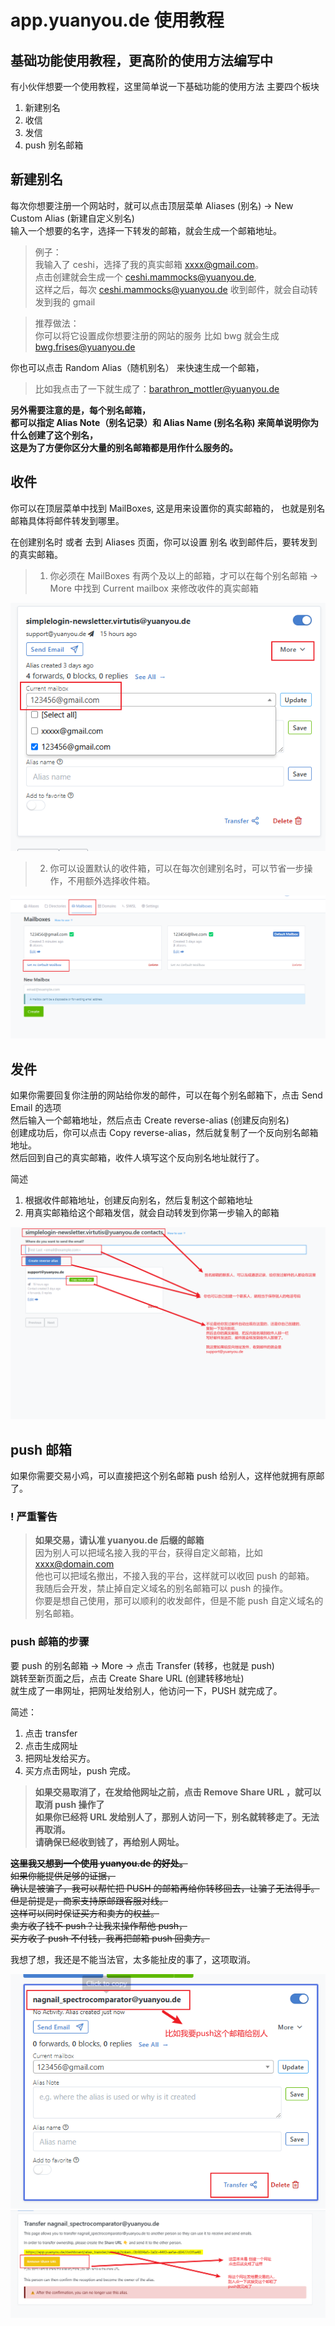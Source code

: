 # app.yuanyou.de 使用教程

## 基础功能使用教程，更高阶的使用方法编写中

有小伙伴想要一个使用教程，这里简单说一下基础功能的使用方法
主要四个板块

1. 新建别名
2. 收信
3. 发信
4. push 别名邮箱

## 新建别名

每次你想要注册一个网站时，就可以点击顶层菜单 Aliases (别名) -> New Custom Alias (新建自定义别名)  
输入一个想要的名字，选择一下转发的邮箱，就会生成一个邮箱地址。

> 例子：  
> 我输入了 ceshi，选择了我的真实邮箱 xxxx@gmail.com。  
> 点击创建就会生成一个 ceshi.mammocks@yuanyou.de,  
> 这样之后，每次 ceshi.mammocks@yuanyou.de 收到邮件，就会自动转发到我的 gmail

> 推荐做法：  
> 你可以将它设置成你想要注册的网站的服务 比如 bwg 就会生成 bwg.frises@yuanyou.de

你也可以点击 Random Alias（随机别名） 来快速生成一个邮箱，

> 比如我点击了一下就生成了：barathron_mottler@yuanyou.de

**另外需要注意的是，每个别名邮箱，**  
**都可以指定 Alias Note（别名记录）和 Alias Name (别名名称) 来简单说明你为什么创建了这个别名，**  
**这是为了方便你区分大量的别名邮箱都是用作什么服务的。**

## 收件

你可以在顶层菜单中找到 MailBoxes, 这是用来设置你的真实邮箱的，
也就是别名邮箱具体将邮件转发到哪里。

在创建别名时 或者 去到 Aliases 页面，你可以设置 别名 收到邮件后，要转发到的真实邮箱。

> 1. 你必须在 MailBoxes 有两个及以上的邮箱，才可以在每个别名邮箱 -> More 中找到 Current mailbox 来修改收件的真实邮箱

![注1](static/images/AliasSetReceiveEmailAddress.png)

> 2. 你可以设置默认的收件箱，可以在每次创建别名时，可以节省一步操作，不用额外选择收件箱。

![注2](static/images/MailboxesSetDefaultMailbox.png)

## 发件

如果你需要回复你注册的网站给你发的邮件，可以在每个别名邮箱下，点击 Send Email 的选项  
然后输入一个邮箱地址，然后点击 Create reverse-alias (创建反向别名)  
创建成功后，你可以点击 Copy reverse-alias，然后就复制了一个反向别名邮箱地址。  
然后回到自己的真实邮箱，收件人填写这个反向别名地址就行了。

简述

1. 根据收件邮箱地址，创建反向别名，然后复制这个邮箱地址
2. 用真实邮箱给这个邮箱发信，就会自动转发到你第一步输入的邮箱

![](static/images/SendEmail-2.png)

## push 邮箱

如果你需要交易小鸡，可以直接把这个别名邮箱 push 给别人，这样他就拥有原邮了。

### ! 严重警告

> **如果交易，请认准 yuanyou.de 后缀的邮箱**  
> 因为别人可以把域名接入我的平台，获得自定义邮箱，比如 xxxx@domain.com  
> 他也可以把域名撤出，不接入我的平台，这样就可以收回 push 的邮箱。  
> 我随后会开发，禁止掉自定义域名的别名邮箱可以 push 的操作。  
> 你要是想自己使用，那可以顺利的收发邮件，但是不能 push 自定义域名的别名邮箱。

### push 邮箱的步骤

要 push 的别名邮箱 -> More -> 点击 Transfer (转移，也就是 push)  
跳转至新页面之后，点击 Create Share URL (创建转移地址)  
就生成了一串网址，把网址发给别人，他访问一下，PUSH 就完成了。

简述：

1. 点击 transfer
2. 点击生成网址
3. 把网址发给买方。
4. 买方点击网址，push 完成。

> **如果交易取消了，在发给他网址之前，点击 Remove Share URL ，就可以取消 push 操作了**  
> **如果你已经将 URL 发给别人了，那别人访问一下，别名就转移走了。无法再取消。**  
> **请确保已经收到钱了，再给别人网址。**

~~**这里我又想到一个使用 yuanyou.de 的好处。**  
如果你能提供足够的证据，  
确认是被骗了，我可以帮忙把 PUSH 的邮箱再给你转移回去，让骗子无法得手。  
但是前提是，商家支持原邮跟客服对线。  
这样可以同时保证买方和卖方的权益。  
卖方收了钱不 push？让我来操作帮他 push，  
买方收了 push 不付钱，我再把邮箱 push 回卖方。~~

我想了想，我还是不能当法官，太多能扯皮的事了，这项取消。

![](static/images/PushAlias-1.png)
![](static/images/PushAlias-2.png)
